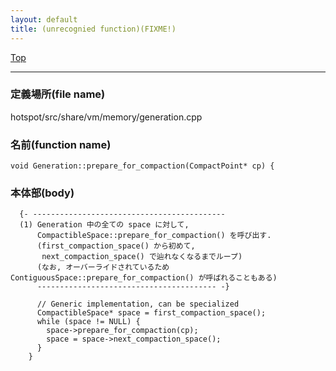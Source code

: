 ```yaml
---
layout: default
title: (unrecognied function)(FIXME!)
---
```

[Top](../index.html)

--- 
### 定義場所(file name)
hotspot/src/share/vm/memory/generation.cpp

### 名前(function name)
```
void Generation::prepare_for_compaction(CompactPoint* cp) {
```

### 本体部(body)
```
  {- -------------------------------------------
  (1) Generation 中の全ての space に対して,
      CompactibleSpace::prepare_for_compaction() を呼び出す.
      (first_compaction_space() から初めて, 
       next_compaction_space() で辿れなくなるまでループ)
      (なお, オーバーライドされているため ContiguousSpace::prepare_for_compaction() が呼ばれることもある)
      ---------------------------------------- -}

	  // Generic implementation, can be specialized
	  CompactibleSpace* space = first_compaction_space();
	  while (space != NULL) {
	    space->prepare_for_compaction(cp);
	    space = space->next_compaction_space();
	  }
	}
	
```


